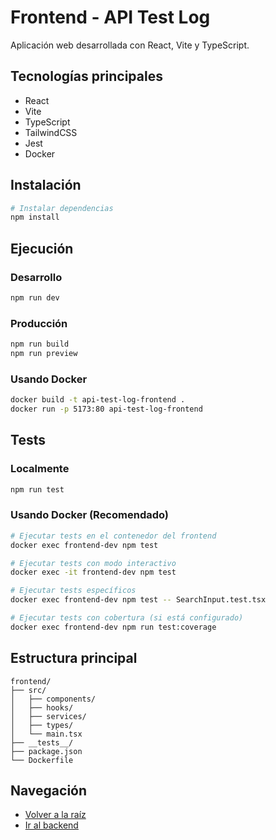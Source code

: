 # Frontend - API Test Log

Aplicación web desarrollada con React, Vite y TypeScript.

## Tecnologías principales
- React
- Vite
- TypeScript
- TailwindCSS
- Jest
- Docker

## Instalación

```bash
# Instalar dependencias
npm install
```

## Ejecución

### Desarrollo
```bash
npm run dev
```

### Producción
```bash
npm run build
npm run preview
```

### Usando Docker
```bash
docker build -t api-test-log-frontend .
docker run -p 5173:80 api-test-log-frontend
```

## Tests

### Localmente
```bash
npm run test
```

### Usando Docker (Recomendado)
```bash
# Ejecutar tests en el contenedor del frontend
docker exec frontend-dev npm test

# Ejecutar tests con modo interactivo
docker exec -it frontend-dev npm test

# Ejecutar tests específicos
docker exec frontend-dev npm test -- SearchInput.test.tsx

# Ejecutar tests con cobertura (si está configurado)
docker exec frontend-dev npm run test:coverage
```

## Estructura principal
```
frontend/
├── src/
│   ├── components/
│   ├── hooks/
│   ├── services/
│   ├── types/
│   └── main.tsx
├── __tests__/
├── package.json
└── Dockerfile
```

## Navegación
- [Volver a la raíz](../README.md)
- [Ir al backend](../backend/README.md)
